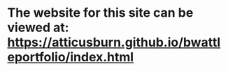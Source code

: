 
# The website for this site can be viewed at: https://atticusburn.github.io/bwattleportfolio/index.html

